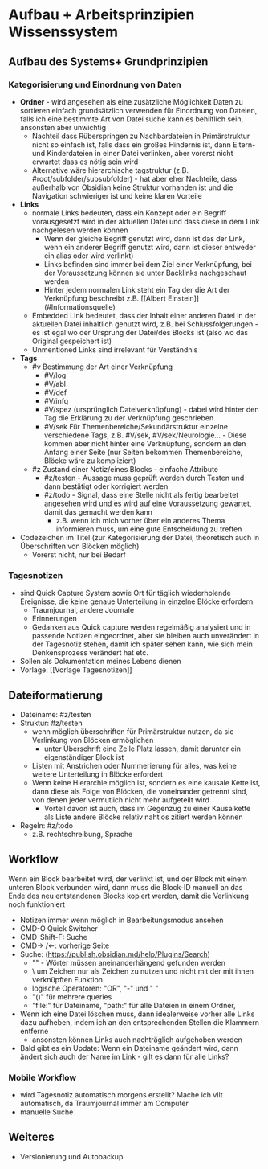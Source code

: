 
# Aufbau + Arbeitsprinzipien Wissenssystem

## Aufbau des Systems+ Grundprinzipien

### Kategorisierung und Einordnung von Daten
-   **Ordner** - wird angesehen als eine zusätzliche Möglichkeit Daten zu sortieren einfach grundsätzlich verwenden für Einordnung von Dateien, falls ich eine bestimmte Art von Datei suche kann es behilflich sein, ansonsten aber unwichtig
	-   Nachteil dass Rüberspringen zu Nachbardateien in Primärstruktur nicht so einfach ist, falls dass ein großes Hindernis ist, dann Eltern- und Kinderdateien in einer Datei verlinken, aber vorerst nicht erwartet dass es nötig sein wird
	-   Alternative wäre hierarchische tagstruktur (z.B. \#root/subfolder/subsubfolder) - hat aber eher Nachteile, dass  außerhalb von Obsidian keine Struktur vorhanden ist und die Navigation schwieriger ist und keine klaren Vorteile
-   **Links**
	-   normale Links bedeuten, dass ein Konzept oder ein Begriff vorausgesetzt wird in der aktuellen Datei und dass diese in dem Link nachgelesen werden können
		-   Wenn der gleiche Begriff genutzt wird, dann ist das der Link, wenn ein anderer Begriff genutzt wird, dann ist dieser entweder ein alias oder wird verlinkt)
		-   Links befinden sind immer bei dem Ziel einer Verknüpfung, bei der Voraussetzung können sie unter Backlinks nachgeschaut werden
		-   Hinter jedem normalen Link steht ein Tag der die Art der Verknüpfung beschreibt z.B. \[\[Albert Einstein\]\](\#Informationsquelle)
	-   Embedded Link bedeutet, dass der Inhalt einer anderen Datei in der aktuellen Datei inhaltlich genutzt wird, z.B. bei Schlussfolgerungen - es ist egal wo der Ursprung der Datei/des Blocks ist (also wo das Original gespeichert ist)
	-   Unmentioned Links sind irrelevant für Verständnis
-   **Tags**
	-   \#v Bestimmung der Art einer Verknüpfung
		-   \#V/log
		-   \#V/abl
		-   \#V/def
		-   \#V/infq
		-   \#V/spez (ursprünglich Dateiverknüpfung) - dabei wird hinter den Tag die Erklärung zu der Verknüpfung geschrieben
		-   \#V/sek Für Themenbereiche/Sekundärstruktur einzelne verschiedene Tags, z.B. \#V/sek, \#V/sek/Neurologie… - Diese kommen aber nicht hinter eine Verknüpfung, sondern an den Anfang einer Seite (nur Seiten bekommen Themenbereiche, Blöcke wäre zu kompliziert)
	-   \#z Zustand einer Notiz/eines Blocks - einfache Attribute
		-   \#z/testen - Aussage muss geprüft werden durch Testen und dann bestätigt oder korrigiert werden
		-   \#z/todo - Signal, dass eine Stelle nicht als fertig bearbeitet angesehen wird und es wird auf eine Voraussetzung gewartet, damit das gemacht werden kann
			-   z.B. wenn ich mich vorher über ein anderes Thema informieren muss, um eine gute Entscheidung zu treffen
-   Codezeichen im Titel (zur Kategorisierung der Datei, theoretisch auch in Überschriften von Blöcken möglich)
	-   Vorerst nicht, nur bei Bedarf

### Tagesnotizen
- sind Quick Capture System sowie Ort für täglich wiederholende Ereignisse, die keine genaue Unterteilung in einzelne Blöcke erfordern
	- Traumjournal, andere Journale
	- Erinnerungen
	- Gedanken aus Quick capture werden regelmäßig analysiert und in passende Notizen eingeordnet, aber sie bleiben auch unverändert in der Tagesnotiz stehen, damit ich später sehen kann, wie sich mein Denkensprozess verändert hat etc.
- Sollen als Dokumentation meines Lebens dienen
- Vorlage: [[Vorlage Tagesnotizen]]

## Dateiformatierung
- Dateiname: #z/testen
- Struktur: #z/testen
	- wenn möglich überschriften für Primärstruktur nutzen, da sie Verlinkung von Blöcken ermöglichen
		- unter Überschrift eine Zeile Platz lassen, damit darunter ein eigenständiger Block ist
	-	Listen mit Anstrichen oder Nummerierung für alles, was keine weitere Unterteilung in Blöcke erfordert 
	-  Wenn keine Hierarchie möglich ist, sondern es eine kausale Kette ist, dann diese als Folge von Blöcken, die voneinander getrennt sind, von denen jeder vermutlich nicht mehr aufgeteilt wird
		-  Vorteil davon ist auch, dass im Gegenzug zu einer Kausalkette als Liste andere Blöcke relativ nahtlos zitiert werden können
- Regeln: #z/todo
	- z.B. rechtschreibung, Sprache

## Workflow

Wenn ein Block bearbeitet wird, der verlinkt ist, und der Block mit einem unteren Block verbunden wird, dann muss die Block-ID manuell an das Ende des neu entstandenen Blocks kopiert werden, damit die Verlinkung noch funktioniert

-   Notizen immer wenn möglich in Bearbeitungsmodus ansehen
-   CMD-O Quick Switcher
-   CMD-Shift-F: Suche
-   CMD-> /<-: vorherige Seite
-   Suche: (https://publish.obsidian.md/help/Plugins/Search)
	-   "" - Wörter müssen aneinanderhängend gefunden werden
	-   \ um Zeichen nur als Zeichen zu nutzen und nicht mit der mit ihnen verknüpften Funktion
	-   logische Operatoren: "OR", "-" und " "
	-   "()" für mehrere queries
	-   "file:" für Dateiname, "path:" für alle Dateien in einem Ordner, 
-   Wenn ich eine Datei löschen muss, dann idealerweise vorher alle Links dazu aufheben, indem ich an den entsprechenden Stellen die Klammern entferne
	-   ansonsten können Links auch nachträglich aufgehoben werden
-   Bald gibt es ein Update: Wenn ein Dateiname geändert wird, dann ändert sich auch der Name im Link - gilt es dann für alle Links?

### Mobile Workflow
- wird Tagesnotiz automatisch morgens erstellt? Mache ich vllt automatisch, da Traumjournal immer am Computer
- manuelle Suche

## Weiteres
- Versionierung und Autobackup

